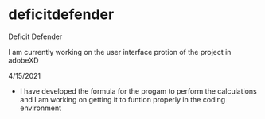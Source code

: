 # deficitdefender
Deficit Defender

I am currently working on the user interface protion of the project in adobeXD

4/15/2021
- I have developed the formula for the progam to perform the calculations and I am working on getting it to funtion properly in the coding environment 
